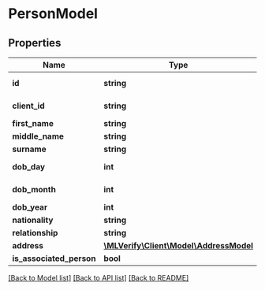 # PersonModel

## Properties
Name | Type | Description | Notes
------------ | ------------- | ------------- | -------------
**id** | **string** | The person identifier. | 
**client_id** | **string** | The client identifier. | 
**first_name** | **string** |  | 
**middle_name** | **string** |  | [optional] 
**surname** | **string** |  | 
**dob_day** | **int** | range 1 - 31 | [optional] 
**dob_month** | **int** | range 1 - 12 | [optional] 
**dob_year** | **int** |  | [optional] 
**nationality** | **string** |  | [optional] 
**relationship** | **string** |  | 
**address** | [**\MLVerify\Client\Model\AddressModel**](AddressModel.md) |  | [optional] 
**is_associated_person** | **bool** |  | 

[[Back to Model list]](../README.md#documentation-for-models) [[Back to API list]](../README.md#documentation-for-api-endpoints) [[Back to README]](../README.md)


